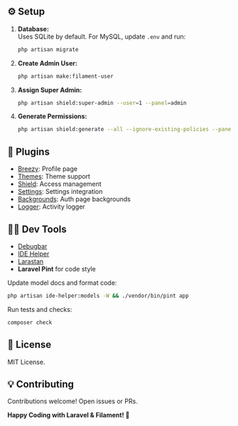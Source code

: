 ## ⚙️ Setup

1. **Database:**  
    Uses SQLite by default. For MySQL, update `.env` and run:
    ```bash
    php artisan migrate
    ```
2. **Create Admin User:**  
    ```bash
    php artisan make:filament-user
    ```
3. **Assign Super Admin:**  
    ```bash
    php artisan shield:super-admin --user=1 --panel=admin
    ```
4. **Generate Permissions:**  
    ```bash
    php artisan shield:generate --all --ignore-existing-policies --panel=admin
    ```

## 🌟 Plugins

- [Breezy](https://filamentphp.com/plugins/jeffgreco-breezy): Profile page
- [Themes](https://filamentphp.com/plugins/hasnayeen-themes): Theme support
- [Shield](https://filamentphp.com/plugins/bezhansalleh-shield): Access management
- [Settings](https://filamentphp.com/plugins/outerweb-settings): Settings integration
- [Backgrounds](https://filamentphp.com/plugins/swisnl-backgrounds): Auth page backgrounds
- [Logger](https://filamentphp.com/plugins/z3d0x-logger): Activity logger

## 🧑‍💻 Dev Tools

- [Debugbar](https://github.com/barryvdh/laravel-debugbar)
- [IDE Helper](https://github.com/barryvdh/laravel-ide-helper)
- [Larastan](https://github.com/larastan/larastan)
- **Laravel Pint** for code style

Update model docs and format code:

```bash
php artisan ide-helper:models -W && ./vendor/bin/pint app
```

Run tests and checks:

```bash
composer check
```

## 📜 License

MIT License.

## 💡 Contributing

Contributions welcome! Open issues or PRs.

**Happy Coding with Laravel & Filament! 🎉**
